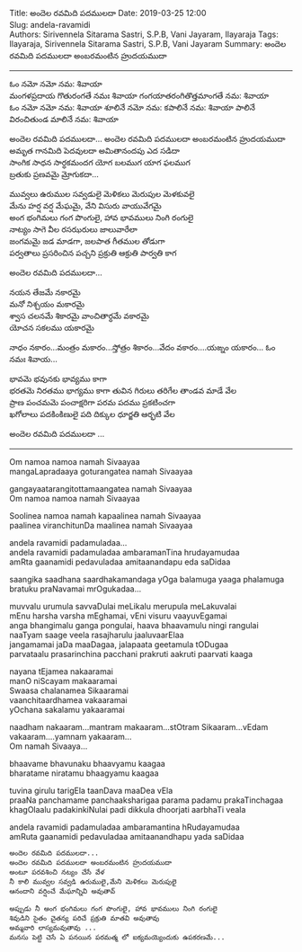 Title: అందెల రవమిది పదములదా
Date: 2019-03-25 12:00      
Slug: andela-ravamidi  
Authors: Sirivennela Sitarama Sastri, S.P.B, Vani Jayaram, Ilayaraja
Tags: Ilayaraja, Sirivennela Sitarama Sastri, S.P.B, Vani Jayaram
Summary: అందెల రవమిది పదములదా అంబరమంటిన హ్రుదయముదా  

-----           

ఓం నమో నమో నమ: శివాయా  
మంగళప్రదాయ గొతురంగతే నమః శివాయా 
గంగయాతరంగితొత్తమాంగతే నమ: శివాయా  
ఓం నమో నమో నమ: శివాయా 
శూలినే నమో నమ: కపాలినే నమ: శివాయా 
పాలినే విరంచితుండ మాలినే నమ: శివాయా 

 
అందెల రవమిది పదములదా...
అందెల రవమిది పదములదా అంబరమంటిన హ్రుదయముదా  
అమృత గానమిది పెదవులదా అమితానందపు ఎద సడిదా    
సాంగిక సాధన సార్ధకమందగ యోగ బలముగ యాగ ఫలముగ  
బ్రతుకు ప్రణవమై మ్రోగుకదా...

మువ్వలు ఉరుముల సవ్వడులై మెళికలు మెరుపుల మెళకువలై  
మేను హర్ష వర్ష మేఘమై, వేని విసురు వాయువేగమై  
అంగ భంగిమలు గంగ పొంగులై, హావ భావములు నింగి రంగులై    
నాట్యం సాగె వీల రసఝరులు జాలువారేలా  
జంగమమై జడ మాడగా, జలపాత గీతముల తోడుగా      
పర్వతాలు ప్రసరించిన పచ్చని ప్రక్రుతి ఆక్రుతి పార్వతి కాగ  

అందెల రవమిది పదములదా...

నయన తేజమే నకారమై  
మనో నిశ్చయం మకారమై  
శ్వాస చలనమే శికారమై 
వాంచితార్ధమే వకారమై  
యోచన సకలము యకారమై  

నాధం నకారం...మంత్రం మకారం...స్తోత్రం శికారం...వేదం వకారం....యఙ్నం యకారం...
ఓం నమః శివాయ...

భావమె భవునకు భావ్యము కాగా  
భరతమె నిరతము భాగ్యము కాగా 
తువిన గిరులు తరిగేల తాండవ మాడే వేల   
ప్రాణ పంచమమె పంచాక్షరిగా పరమ పదము ప్రకటించగా  
ఖగోలాలు పదకింకిణులై పది దిక్కుల ధూర్జతి ఆర్భటి వేల
  
అందెల రవమిది పదములదా ...

-----

Om namoa namoa namah Sivaayaa   
mangaLapradaaya goturangatea namah Sivaayaa   

gangayaatarangitottamaangatea namah Sivaayaa  
Om namoa namoa namah Sivaayaa 

Soolinea namoa namah kapaalinea namah Sivaayaa   
paalinea viranchitunDa maalinea namah Sivaayaa  

andela ravamidi padamuladaa...  
andela ravamidi padamuladaa ambaramanTina hrudayamudaa   
amRta gaanamidi pedavuladaa amitaanandapu eda saDidaa    

saangika saadhana saardhakamandaga yOga balamuga yaaga phalamuga  
bratuku praNavamai mrOgukadaa...  


muvvalu urumula savvaDulai meLikalu merupula meLakuvalai   
mEnu harsha varsha mEghamai, vEni visuru vaayuvEgamai    
anga bhangimalu ganga pongulai, haava bhaavamulu ningi rangulai      
naaTyam saage veela rasajharulu jaaluvaarElaa    
jangamamai jaDa maaDagaa, jalapaata geetamula tODugaa      
parvataalu prasarinchina pacchani prakruti aakruti paarvati kaaga  


nayana tEjamea nakaaramai   
manO niScayam makaaramai   
Swaasa chalanamea Sikaaramai   
vaanchitaardhamea vakaaramai   
yOchana sakalamu yakaaramai   

naadham nakaaram...mantram makaaram...stOtram Sikaaram...vEdam vakaaram....yamnam yakaaram...    
Om namah Sivaaya...   

bhaavame bhavunaku bhaavyamu kaagaa   
bharatame niratamu bhaagyamu kaagaa  

tuvina girulu tarigEla taanDava maaDea vEla   
praaNa panchamame panchaaksharigaa parama padamu prakaTinchagaa   
khagOlaalu padakinkiNulai padi dikkula dhoorjati aarbhaTi veala  
  

andela ravamidi padamuladaa ambaramantina hRudayamudaa   
amRuta gaanamidi pedavuladaa amitaanandhapu yada saDidaa   


    అందెల రవమిది పదములదా... 
    అందెల రవమిది పదములదా అంబరమంటిన హ్రుదయముదా 
    అంటూ పరవశించి నట్యం చేసే వేళ
    నీ కాలి మువ్వల సవ్వడి ఉరుములై,మేని మెళికలు మెరుపులై
    ఆనందాని వర్షించే మేఘాన్నివి అవుతావ్

    అప్పుడు నీ అంగ భంగిమలు గంగ పొంగులై, హావ భావములు నింగి రంగులై
    శివుడిని సైతం చైతన్య పరిచే ప్రక్రుతి మాతవి అవుతావు   
    అమ్మవారి లాస్యమవుతావు ...
    మనసు పెట్టి చెసే ఏ పనయిన పరమత్మ లో ఐక్యమయ్యెందుకు ఉపకరణమే...

